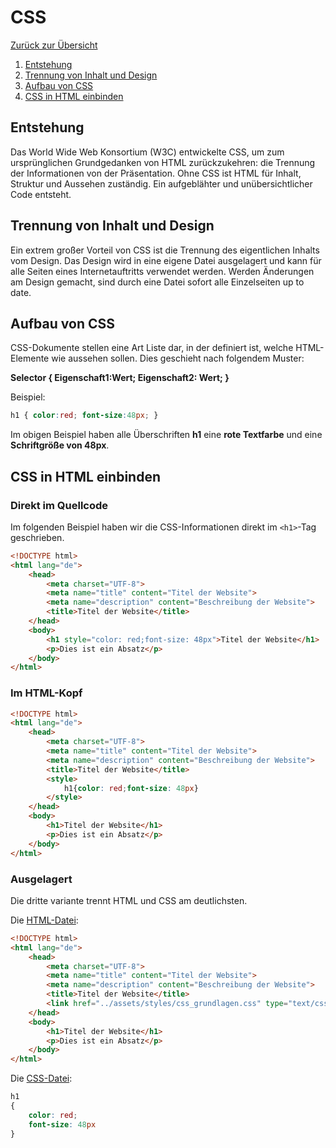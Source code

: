 # CSS

[Zurück zur Übersicht](../README.md)

1.  [Entstehung](#entstehung)
2.  [Trennung von Inhalt und Design](#trennung-von-inhalt-und-design)
3.  [Aufbau von CSS](#aufbau-von-css)
4.  [CSS in HTML einbinden](#css-in-html-einbinden)

## Entstehung
Das World Wide Web Konsortium (W3C) entwickelte CSS, um zum ursprünglichen
Grundgedanken von HTML zurückzukehren: die Trennung der Informationen von der
Präsentation. Ohne CSS ist HTML für Inhalt, Struktur und Aussehen zuständig. Ein
aufgeblähter und unübersichtlicher Code entsteht.

## Trennung von Inhalt und Design
Ein extrem großer Vorteil von CSS ist die Trennung des eigentlichen Inhalts vom
Design. Das Design wird in eine eigene Datei ausgelagert und kann für alle Seiten
eines Internetauftritts verwendet werden. Werden Änderungen am Design gemacht,
sind durch eine Datei sofort alle Einzelseiten up to date.

## Aufbau von CSS
CSS-Dokumente stellen eine Art Liste dar, in der definiert ist, welche HTML-Elemente wie aussehen sollen.
Dies geschieht nach folgendem Muster:

**Selector { Eigenschaft1:Wert; Eigenschaft2: Wert; }**

Beispiel:

````css
h1 { color:red; font-size:48px; }
````
Im obigen Beispiel haben alle Überschriften **h1** eine **rote Textfarbe** und eine **Schriftgröße von 48px**.

##  CSS in HTML einbinden

### Direkt im Quellcode
Im folgenden Beispiel haben wir die CSS-Informationen direkt im ``<h1>``-Tag geschrieben.
````html
<!DOCTYPE html>
<html lang="de">
    <head>
        <meta charset="UTF-8">
        <meta name="title" content="Titel der Website">
        <meta name="description" content="Beschreibung der Website">
        <title>Titel der Website</title>
    </head>
    <body>
        <h1 style="color: red;font-size: 48px">Titel der Website</h1>
        <p>Dies ist ein Absatz</p>
    </body>
</html>
````

### Im HTML-Kopf
````html
<!DOCTYPE html>
<html lang="de">
    <head>
        <meta charset="UTF-8">
        <meta name="title" content="Titel der Website">
        <meta name="description" content="Beschreibung der Website">
        <title>Titel der Website</title>
        <style>
            h1{color: red;font-size: 48px}
        </style>
    </head>
    <body>
        <h1>Titel der Website</h1>
        <p>Dies ist ein Absatz</p>
    </body>
</html>
````

### Ausgelagert
Die dritte variante trennt HTML und CSS am deutlichsten.

Die [HTML-Datei](../html/css_grundlagen_ausgelagert.html):
````html
<!DOCTYPE html>
<html lang="de">
    <head>
        <meta charset="UTF-8">
        <meta name="title" content="Titel der Website">
        <meta name="description" content="Beschreibung der Website">
        <title>Titel der Website</title>
        <link href="../assets/styles/css_grundlagen.css" type="text/css" rel="stylesheet">
    </head>
    <body>
        <h1>Titel der Website</h1>
        <p>Dies ist ein Absatz</p>
    </body>
</html>
````
Die [CSS-Datei](../assets/styles/css_grundlagen.css):
````css
h1
{
    color: red;
    font-size: 48px
}
````

